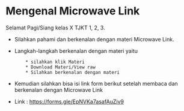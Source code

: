 # Mengenal Microwave Link

Selamat Pagi/Siang kelas X TJKT 1, 2, 3.
* Silahkan pahami dan berkenalan dengan materi Microwave Link.
* Langkah-langkah berkenalan dengan materi yaitu

          * silahkan klik Materi
          * Download Materi/View raw
          * Silahkan berkenalan dengan materi

* Kemudian silahkan bisa isi link form berikut setelah membaca dan berkenalan dengan Microwave Link

* Link : https://forms.gle/EpNVKa7asafAuZiv9
